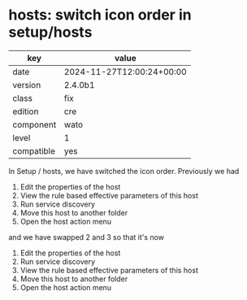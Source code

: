 [//]: # (werk v2)
# hosts: switch icon order in setup/hosts

key        | value
---------- | ---
date       | 2024-11-27T12:00:24+00:00
version    | 2.4.0b1
class      | fix
edition    | cre
component  | wato
level      | 1
compatible | yes

In Setup / hosts, we have switched the icon order.  Previously
we had

1. Edit the properties of the host
2. View the rule based effective parameters of this host
3. Run service discovery
4. Move this host to another folder
5. Open the host action menu

and we have swapped 2 and 3 so that it's now

 1. Edit the properties of the host
 2. Run service discovery
 3. View the rule based effective parameters of this host
 4. Move this host to another folder
 5. Open the host action menu
